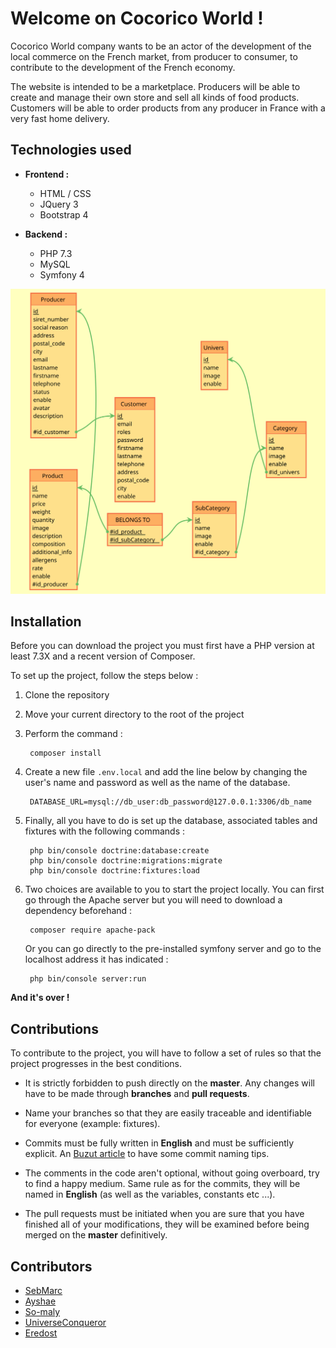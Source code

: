 # Welcome on Cocorico World !

Cocorico World company wants to be an actor of the development of the local commerce on the French market, from producer to consumer, to contribute to the development of the French economy.

The website is intended to be a marketplace. Producers will be able to create and manage their own store and sell all kinds of food products. 
Customers will be able to order products from any producer in France with a very fast home delivery.

## Technologies used

- **Frontend :**
    - HTML / CSS
    - JQuery 3
    - Bootstrap 4
    
- **Backend :**
    - PHP 7.3
    - MySQL
    - Symfony 4
    
![Logic model of the data](docs/MLD-V1.svg)

## Installation

Before you can download the project you must first have a PHP version at least 7.3X and a recent version of Composer.

To set up the project, follow the steps below :

1. Clone the repository
2. Move your current directory to the root of the project
3. Perform the command :

        composer install
4. Create a new file ``.env.local`` and add the line below by changing the user's name and password as well as the name of the database.

        DATABASE_URL=mysql://db_user:db_password@127.0.0.1:3306/db_name
5. Finally, all you have to do is set up the database, associated tables and fixtures with the following commands :

        php bin/console doctrine:database:create
        php bin/console doctrine:migrations:migrate
        php bin/console doctrine:fixtures:load
6. Two choices are available to you to start the project locally. You can first go through the Apache server but you will need to download a dependency beforehand :

        composer require apache-pack
        
   Or you can go directly to the pre-installed symfony server and go to the localhost address it has indicated :
   
        php bin/console server:run
        
**And it's over !**

## Contributions

To contribute to the project, you will have to follow a set of rules so that the project progresses in the best conditions.

- It is strictly forbidden to push directly on the **master**. Any changes will have to be made through **branches** and **pull requests**.

- Name your branches so that they are easily traceable and identifiable for everyone (example: fixtures).

- Commits must be fully written in **English** and must be sufficiently explicit. An [Buzut article](https://buzut.net/git-bien-nommer-ses-commits/) to have some commit naming tips.

- The comments in the code aren't optional, without going overboard, try to find a happy medium. Same rule as for the commits, they will be named in **English** (as well as the variables, constants etc ...).

- The pull requests must be initiated when you are sure that you have finished all of your modifications, they will be examined before being merged on the **master** definitively.

## Contributors

- [SebMarc](https://github.com/SebMarc)
- [Ayshae](https://github.com/Ayshae)
- [So-maly](https://github.com/So-maly)
- [UniverseConqueror](https://github.com/UniverseConqueror)
- [Eredost](https://github.com/Eredost)